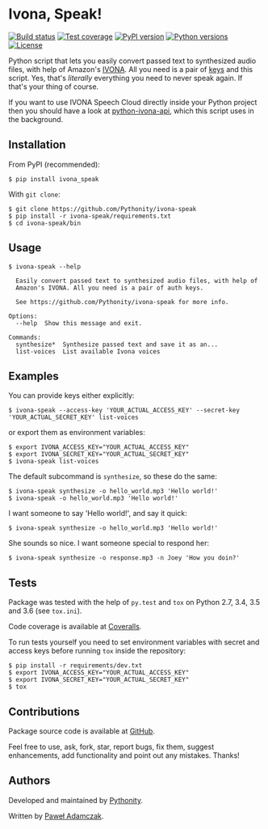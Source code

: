 # Ivona, Speak!
[![Build status](https://img.shields.io/travis/Pythonity/ivona-speak.svg)][travis]
[![Test coverage](https://img.shields.io/coveralls/Pythonity/ivona-speak.svg)][coveralls]
[![PyPI version](https://img.shields.io/pypi/v/ivona_speak.svg)][pypi]
[![Python versions](https://img.shields.io/pypi/pyversions/ivona_speak.svg)][pypi]
[![License](https://img.shields.io/github/license/Pythonity/ivona-speak.svg)][license]

Python script that lets you easily convert passed text to synthesized audio
files, with help of Amazon's [IVONA][ivona]. All you need is a pair of 
[keys][ivona keys] and this script. Yes, that's *literally* everything you need
to never speak again. If that's your thing of course.

If you want to use IVONA Speech Cloud directly inside your Python project then
you should have a look at [python-ivona-api][ivona api], which this script
uses in the background.

## Installation
From PyPI (recommended):

```
$ pip install ivona_speak
```

With `git clone`:

```
$ git clone https://github.com/Pythonity/ivona-speak
$ pip install -r ivona-speak/requirements.txt
$ cd ivona-speak/bin
```

## Usage

```
$ ivona-speak --help

  Easily convert passed text to synthesized audio files, with help of
  Amazon's IVONA. All you need is a pair of auth keys.

  See https://github.com/Pythonity/ivona-speak for more info.

Options:
  --help  Show this message and exit.

Commands:
  synthesize*  Synthesize passed text and save it as an...
  list-voices  List available Ivona voices

```

## Examples
You can provide keys either explicitly: 

```
$ ivona-speak --access-key 'YOUR_ACTUAL_ACCESS_KEY' --secret-key 'YOUR_ACTUAL_SECRET_KEY' list-voices
```

or export them as environment variables:

```
$ export IVONA_ACCESS_KEY="YOUR_ACTUAL_ACCESS_KEY"
$ export IVONA_SECRET_KEY="YOUR_ACTUAL_SECRET_KEY"
$ ivona-speak list-voices
```

The default subcommand is `synthesize`, so these do the same:

```
$ ivona-speak synthesize -o hello_world.mp3 'Hello world!'
$ ivona-speak -o hello_world.mp3 'Hello world!'
```

I want someone to say 'Hello world!', and say it quick:

```
$ ivona-speak synthesize -o hello_world.mp3 'Hello world!'
```

She sounds so nice. I want someone special to respond her:

```
$ ivona-speak synthesize -o response.mp3 -n Joey 'How you doin?'
```

## Tests
Package was tested with the help of `py.test` and `tox` on Python 2.7, 3.4, 3.5
and 3.6 (see `tox.ini`).

Code coverage is available at [Coveralls][coveralls].

To run tests yourself you need to set environment variables with secret
and access keys before running `tox` inside the repository:

```shell
$ pip install -r requirements/dev.txt
$ export IVONA_ACCESS_KEY="YOUR_ACTUAL_ACCESS_KEY"
$ export IVONA_SECRET_KEY="YOUR_ACTUAL_SECRET_KEY"
$ tox
```

## Contributions
Package source code is available at [GitHub][github].

Feel free to use, ask, fork, star, report bugs, fix them, suggest enhancements,
add functionality and point out any mistakes. Thanks!

## Authors
Developed and maintained by [Pythonity][pythonity].

Written by [Paweł Adamczak][pawelad].


[coveralls]: https://coveralls.io/github/Pythonity/ivona-speak
[github]: https://github.com/Pythonity/ivona-speak
[ivona]: https://www.ivona.com/
[ivona api]: https://github.com/Pythonity/python-ivona-api
[ivona keys]: http://developer.ivona.com/en/speechcloud/introduction.html#Credentials
[license]: https://github.com/Pythonity/ivona-speak/blob/master/LICENSE
[pawelad]: https://github.com/pawelad
[pypi]: https://pypi.python.org/pypi/ivona_speak
[pythonity]: http://pythonity.com/
[travis]: https://travis-ci.org/Pythonity/ivona-speak
